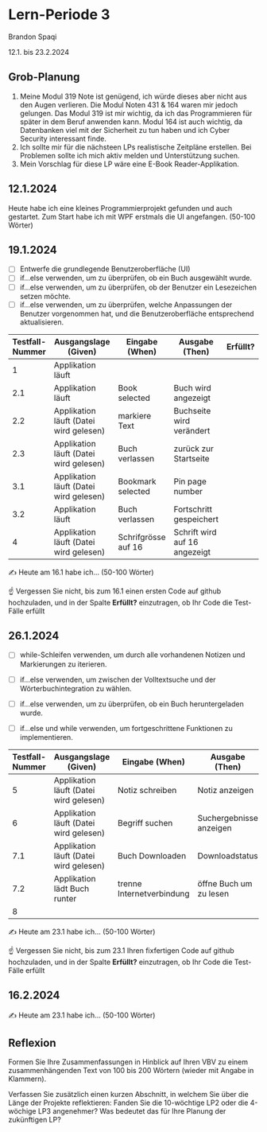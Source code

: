 # Lern-Periode 3

Brandon Spaqi

12.1. bis 23.2.2024

## Grob-Planung

1. Meine Modul 319 Note ist genügend, ich würde dieses aber nicht aus den Augen verlieren. Die Modul Noten 431 & 164 waren mir jedoch gelungen. Das Modul 319 ist mir wichtig, da ich das Programmieren für später in dem Beruf anwenden kann. Modul 164 ist auch wichtig, da Datenbanken viel mit der Sicherheit zu tun haben und ich Cyber Security interessant finde.
2. Ich sollte mir für die nächsteen LPs realistische Zeitpläne erstellen. Bei Problemen sollte ich mich aktiv melden und Unterstützung suchen. 
3. Mein Vorschlag für diese LP wäre eine E-Book Reader-Applikation.

## 12.1.2024

Heute habe ich eine kleines Programmierprojekt gefunden und auch gestartet. Zum Start habe ich mit WPF erstmals die UI angefangen. (50-100 Wörter)

## 19.1.2024

- [ ] Entwerfe die grundlegende Benutzeroberfläche (UI)
- [ ] if...else verwenden, um zu überprüfen, ob ein Buch ausgewählt wurde.
- [ ] if...else verwenden, um zu überprüfen, ob der Benutzer ein Lesezeichen setzen möchte.
- [ ] if...else verwenden, um zu überprüfen, welche Anpassungen der Benutzer vorgenommen hat, und die Benutzeroberfläche entsprechend aktualisieren.

| Testfall-Nummer | Ausgangslage (Given) | Eingabe (When) | Ausgabe (Then) | Erfüllt? |
| --- | --- | --- | --- | --- |
| 1   | Applikation läuft    |     |     |     |
| 2.1 | Applikation läuft    | Book selected    | Buch wird angezeigt    |     |
| 2.2   | Applikation läuft (Datei wird gelesen)   | markiere Text    | Buchseite wird verändert    |     |
| 2.3   | Applikation läuft (Datei wird gelesen)   | Buch verlassen    | zurück zur Startseite    |     |
| 3.1 | Applikation läuft (Datei wird gelesen)    | Bookmark selected    | Pin page number    |     |
| 3.2   | Applikation läuft    | Buch verlassen    | Fortschritt gespeichert    |     |
| 4   | Applikation läuft (Datei wird gelesen)    | Schrifgrösse auf 16    | Schrift wird auf 16 angezeigt    |     |

✍️ Heute am 16.1 habe ich... (50-100 Wörter)

☝️ Vergessen Sie nicht, bis zum 16.1 einen ersten Code auf github hochzuladen, und in der Spalte **Erfüllt?** einzutragen, ob Ihr Code die Test-Fälle erfüllt

## 26.1.2024

- [ ] while-Schleifen verwenden, um durch alle vorhandenen Notizen und Markierungen zu iterieren.
- [ ] if...else verwenden, um zwischen der Volltextsuche und der Wörterbuchintegration zu wählen.
- [ ] if...else verwenden, um zu überprüfen, ob ein Buch heruntergeladen wurde.
- [ ] if...else und while verwenden, um fortgeschrittene Funktionen zu implementieren.
  

| Testfall-Nummer | Ausgangslage (Given) | Eingabe (When) | Ausgabe (Then) | Erfüllt? |
| --- | --- | --- | --- | --- |
| 5   | Applikation läuft (Datei wird gelesen)    | Notiz schreiben    | Notiz anzeigen    |     |
| 6   | Applikation läuft (Datei wird gelesen)    | Begriff suchen    | Suchergebnisse anzeigen    |     |
| 7.1   | Applikation läuft (Datei wird gelesen) | Buch Downloaden | Downloadstatus    |   |
| 7.2   | Applikation lädt Buch runter     | trenne Internetverbindung    | öffne Buch um zu lesen    |     |
| 8   |     |     |     |     |

✍️ Heute am 23.1 habe ich... (50-100 Wörter)

☝️ Vergessen Sie nicht, bis zum 23.1 Ihren fixfertigen Code auf github hochzuladen, und in der Spalte **Erfüllt?** einzutragen, ob Ihr Code die Test-Fälle erfüllt

## 16.2.2024

✍️ Heute am 23.1 habe ich... (50-100 Wörter)

## Reflexion

Formen Sie Ihre Zusammenfassungen in Hinblick auf Ihren VBV zu einem zusammenhängenden Text von 100 bis 200 Wörtern (wieder mit Angabe in Klammern).

Verfassen Sie zusätzlich einen kurzen Abschnitt, in welchem Sie über die Länge der Projekte reflektieren: Fanden Sie die 10-wöchtige LP2 oder die 4-wöchige LP3 angenehmer? Was bedeutet das für Ihre Planung der zukünftigen LP?
